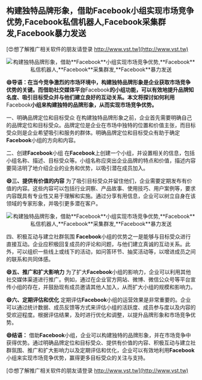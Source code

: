 ## **构建独特品牌形象，借助**Facebook**小组实现市场竞争优势,**Facebook**私信机器人,**Facebook**采集群发,**Facebook**暴力发送**

[😍想了解推广相关软件的朋友请登录 http://www.vst.tw](http://www.vst.tw)

 <center><img src="https://vst.tw/MP4/tuiguang/png/5.png" alt="构建独特品牌形象，借助**Facebook**小组实现市场竞争优势,**Facebook**私信机器人,**Facebook**采集群发,**Facebook**暴力发送"></center>

**😄导语：在当今竞争激烈的市场环境中，构建独特品牌形象是企业获取市场竞争优势的关键。而借助社交媒体平台**Facebook**的小组功能，可以有效地提升品牌知名度、吸引目标受众并与他们建立良好的互动关系。本文将探讨如何利用**Facebook**小组来构建独特的品牌形象，从而实现市场竞争优势。**

一、明确品牌定位和目标受众
在构建独特品牌形象之前，企业首先需要明确自己的品牌定位和目标受众。品牌定位是企业在市场中独特的位置和价值主张，而目标受众则是企业希望吸引和服务的群体。明确品牌定位和目标受众有助于确定**Facebook**小组的方向和内容。

二、创建**Facebook**小组
在**Facebook**上创建一个小组，并设置相关的信息，包括小组名称、描述、目标受众等。小组名称应突出企业品牌的特点和价值，描述内容要简洁明了地介绍企业的业务和优势，以吸引潜在成员加入。

**😄三、提供有价值的内容**
为了吸引目标受众并留住他们，企业需要定期发布有价值的内容。这些内容可以包括行业洞察、产品故事、使用技巧、用户案例等，要求内容既具有专业性又易于理解和实施。通过分享有用信息，企业可以树立自身在该领域的专家形象，并吸引更多潜在客户。

 <center><img src="https://vst.tw/MP4/tuiguang/png/1.png" alt="构建独特品牌形象，借助**Facebook**小组实现市场竞争优势,**Facebook**私信机器人,**Facebook**采集群发,**Facebook**暴力发送"></center>

四、积极互动与建立社群氛围
**Facebook**小组的优势之一是能够与目标受众进行直接互动。企业应积极回复成员的评论和问题，与他们建立真诚的互动关系。此外，可以组织一些线上或线下的活动，如问答环节、抽奖活动等，以增进成员之间的联系和共同体感。

**😄五、推广和扩大影响力**
为了扩大**Facebook**小组的影响力，企业可以利用其他社交媒体渠道进行推广。例如，通过在企业官方网站、微博、微信公众号等平台宣传小组的存在，并鼓励现有成员邀请其他人加入，从而扩大小组的规模和影响力。

**😄六、定期评估和优化**
定期评估**Facebook**小组的运营效果是非常重要的。企业可以通过统计数据、成员反馈等方式来评估小组的活跃度、成员参与度以及内容的受欢迎程度。根据评估结果，及时进行优化和调整，以提升品牌形象和市场竞争优势。

**😄结语：**
借助**Facebook**小组，企业可以构建独特的品牌形象，并在市场竞争中获得优势。通过明确品牌定位和目标受众、提供有价值的内容、积极互动与建立社群氛围、推广和扩大影响力以及定期评估和优化，企业可以有效地利用**Facebook**小组来实现市场竞争优势，赢得更多目标受众的关注与支持。

[😍想了解推广相关软件的朋友请登录 http://www.vst.tw](http://www.vst.tw)



